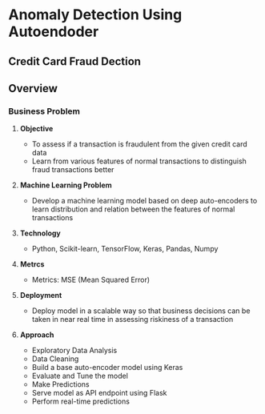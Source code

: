 # Anomaly Detection Using Autoendoder

## Credit Card Fraud Dection

## Overview

### Business Problem

1. **Objective**
   - To assess if a transaction is fraudulent from the given credit card data
   - Learn from various features of normal transactions to distinguish fraud transactions better


2. **Machine Learning Problem**
   - Develop a machine learning model based on deep auto-encoders to learn distribution and relation between the features of normal transactions


3. **Technology**
   - Python, Scikit-learn, TensorFlow, Keras, Pandas, Numpy
   

4. **Metrcs**
   - Metrics: MSE (Mean Squared Error)
   

5. **Deployment**
   - Deploy model in a scalable way so that business decisions can be taken in near real time in assessing riskiness of a transaction

6. **Approach**

   - Exploratory Data Analysis  
   - Data Cleaning
   - Build a base auto-encoder model using Keras
   - Evaluate and Tune the model 
   - Make Predictions
   - Serve model as API endpoint using Flask
   - Perform real-time predictions
